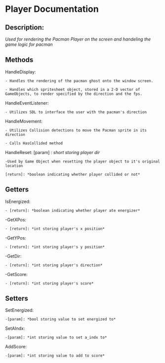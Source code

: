 # Player Documentation

## Description:

*Used for rendering the Pacman Player on the screen and handeling the game logic for pacman*

## Methods

HandleDisplay: 

    - Handles the rendering of the pacman ghost onto the window screen.

    - Handles which spritesheet object, stored in a 2-D vector of GameObjects, to render specified by the direction and the fps.

HandleEventListener:

    - Utilizes SDL to interface the user with the pacman's direction

HandleMovement:

    - Utilizes Collision detections to move the Pacman sprite in its direction

    - Calls HasCollided method

HandleReset: [param] : *short storing player dir*

    -Used by Game Object when resetting the player object to it's original location

    [return]: *boolean indicating whether player collided or not*

## Getters

IsEnergized:

    - [return]: *boolean indicating whether player ate energizer*

-GetXPos:

    - [return]: *int storing player's x position*

-GetYPos:

    - [return]: *int storing player's y position*

-GetDir:

    - [return]: *int storing player's direction*

-GetScore:

    - [return]: *int storing player's score*

## Setters

SetEnergized:

    -[param]: *bool storing value to set energized to*

SetAIndx:

    -[param]: *int storing value to set a_indx to*

AddScore:

    -[param]: *int storing value to add to score*